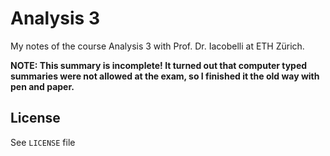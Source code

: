 # Analysis 3

My notes of the course Analysis 3 with Prof. Dr. Iacobelli at ETH Zürich.

**NOTE: This summary is incomplete! It turned out that computer typed summaries were not allowed at the exam, so I finished it the old way with pen and paper.**

## License
See `LICENSE` file
